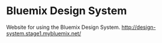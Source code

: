 # Bluemix Design System

Website for using the Bluemix Design System.
http://design-system.stage1.mybluemix.net/

